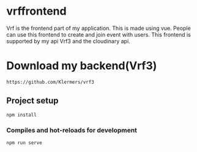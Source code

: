 # vrffrontend
Vrf is the frontend part of my application. This is made using vue. People can use this frontend to create and join event with users. 
This frontend is supported by my api Vrf3 and the cloudinary api.

# Download my backend(Vrf3)
```
https://github.com/Klermers/vrf3
```
## Project setup
```
npm install
```

### Compiles and hot-reloads for development
```
npm run serve
```
